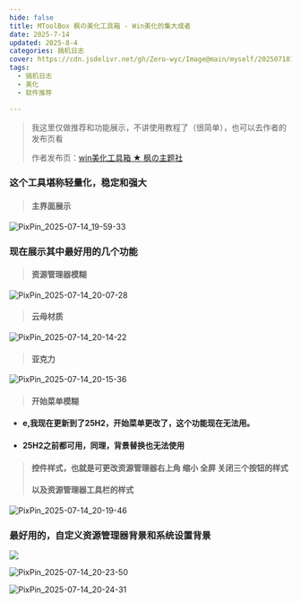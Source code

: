 ```yaml
---
hide: false
title: MToolBox 枫の美化工具箱 - Win美化的集大成者
date: 2025-7-14
updated: 2025-8-4
categories: 搞机日志
cover: https://cdn.jsdelivr.net/gh/Zero-wyc/Image@main/myself/20250718181029571.gif
tags:
  - 搞机日志
  - 美化
  - 软件推荐

---
```


> 我这里仅做推荐和功能展示，不讲使用教程了（很简单），也可以去作者的发布页看<!-- more -->
>
> 作者发布页：[win美化工具箱 ★ 枫の主题社](https://winmoes.com/tools/12948.html)

### 这个工具堪称轻量化，稳定和强大

> #### 主界面展示

![PixPin_2025-07-14_19-59-33](https://cdn.jsdelivr.net/gh/Zero-wyc/Image@main/myself/20250718181029571.gif)

### 现在展示其中最好用的几个功能

> #### 资源管理器模糊

![PixPin_2025-07-14_20-07-28](https://cdn.jsdelivr.net/gh/Zero-wyc/Image@main/myself/20250718181040075.png)

> #### 云母材质

![PixPin_2025-07-14_20-14-22](https://cdn.jsdelivr.net/gh/Zero-wyc/Image@main/myself/20250718181041795.png)

> #### 亚克力

![PixPin_2025-07-14_20-15-36](https://cdn.jsdelivr.net/gh/Zero-wyc/Image@main/myself/20250718181053497.png)

> #### 开始菜单模糊

- #### e,我现在更新到了25H2，开始菜单更改了，这个功能现在无法用。

- #### 25H2之前都可用，同理，背景替换也无法使用

> #### 控件样式，也就是可更改资源管理器右上角 缩小 全屏 关闭三个按钮的样式
>
> #### 以及资源管理器工具栏的样式

![PixPin_2025-07-14_20-19-46](https://cdn.jsdelivr.net/gh/Zero-wyc/Image@main/myself/20250718181055422.gif)

### 最好用的，自定义资源管理器背景和系统设置背景

![](https://cdn.jsdelivr.net/gh/Zero-wyc/Image@main/myself/20250718181108679.gif)

![PixPin_2025-07-14_20-23-50](https://cdn.jsdelivr.net/gh/Zero-wyc/Image@main/myself/20250718181116409.gif)

![PixPin_2025-07-14_20-24-31](https://cdn.jsdelivr.net/gh/Zero-wyc/Image@main/myself/20250718181121087.png)

